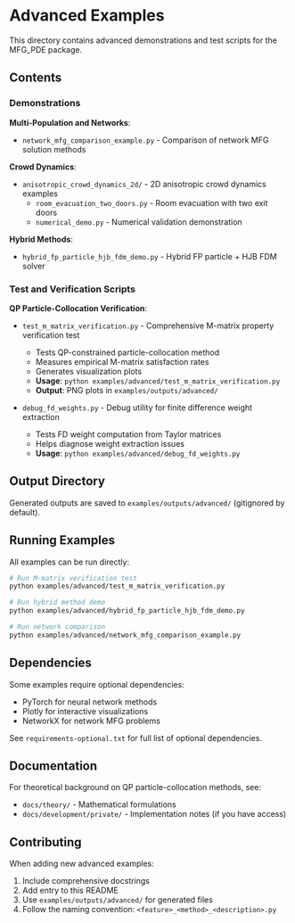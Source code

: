 # Advanced Examples

This directory contains advanced demonstrations and test scripts for the MFG_PDE package.

## Contents

### Demonstrations

**Multi-Population and Networks**:
- `network_mfg_comparison_example.py` - Comparison of network MFG solution methods

**Crowd Dynamics**:
- `anisotropic_crowd_dynamics_2d/` - 2D anisotropic crowd dynamics examples
  - `room_evacuation_two_doors.py` - Room evacuation with two exit doors
  - `numerical_demo.py` - Numerical validation demonstration

**Hybrid Methods**:
- `hybrid_fp_particle_hjb_fdm_demo.py` - Hybrid FP particle + HJB FDM solver

### Test and Verification Scripts

**QP Particle-Collocation Verification**:
- `test_m_matrix_verification.py` - Comprehensive M-matrix property verification test
  - Tests QP-constrained particle-collocation method
  - Measures empirical M-matrix satisfaction rates
  - Generates visualization plots
  - **Usage**: `python examples/advanced/test_m_matrix_verification.py`
  - **Output**: PNG plots in `examples/outputs/advanced/`

- `debug_fd_weights.py` - Debug utility for finite difference weight extraction
  - Tests FD weight computation from Taylor matrices
  - Helps diagnose weight extraction issues
  - **Usage**: `python examples/advanced/debug_fd_weights.py`

## Output Directory

Generated outputs are saved to `examples/outputs/advanced/` (gitignored by default).

## Running Examples

All examples can be run directly:

```bash
# Run M-matrix verification test
python examples/advanced/test_m_matrix_verification.py

# Run hybrid method demo
python examples/advanced/hybrid_fp_particle_hjb_fdm_demo.py

# Run network comparison
python examples/advanced/network_mfg_comparison_example.py
```

## Dependencies

Some examples require optional dependencies:
- PyTorch for neural network methods
- Plotly for interactive visualizations
- NetworkX for network MFG problems

See `requirements-optional.txt` for full list of optional dependencies.

## Documentation

For theoretical background on QP particle-collocation methods, see:
- `docs/theory/` - Mathematical formulations
- `docs/development/private/` - Implementation notes (if you have access)

## Contributing

When adding new advanced examples:
1. Include comprehensive docstrings
2. Add entry to this README
3. Use `examples/outputs/advanced/` for generated files
4. Follow the naming convention: `<feature>_<method>_<description>.py`
